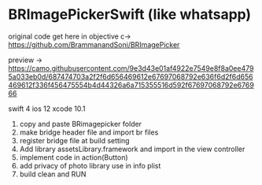 # BRImagePickerSwift (like whatsapp)

original code get here in objective c-> https://github.com/BrammanandSoni/BRImagePicker

preview -> https://camo.githubusercontent.com/9e3d43e01af4922e7549e8f8a0ee4795a033eb0d/687474703a2f2f6d656469612e67697068792e636f6d2f6d656469612f336f456475554b4d44326a6a715355516d592f67697068792e676966

swift 4 ios 12 xcode 10.1

 1. copy and paste BRimagepicker folder
 2. make bridge header file and import br files
 3. register bridge file at build setting
 4. Add library assetsLibrary.framework and import in the view controller
 5. implement code in action(Button)
 6. add privacy of photo library use in info plist
 7. build clean  and RUN
